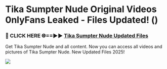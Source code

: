 # Tika Sumpter Nude Original Videos 0nlyFans Leaked - Files Updated! ()

<h3>🔴 CLICK HERE 🌐==►► <a href="https://tinyurl.com/2p9ay9w9" rel="nofollow">Tika Sumpter Nude Updated Files</a></h3>

Get Tika Sumpter Nude and all content. Now you can access all videos and pictures of Tika Sumpter Nude. New Updated Files 2025!

[![](https://i.imgur.com/KQgVmj3.gif)](https://tinyurl.com/2p9ay9w9)
